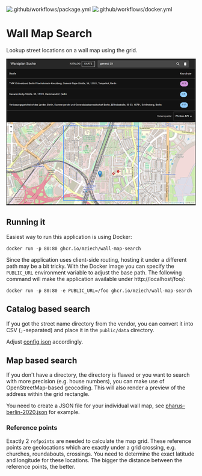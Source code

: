 ![.github/workflows/package.yml](https://github.com/mziech/wall-map-search/actions/workflows/.github/workflows/package.yml/badge.svg)
![.github/workflows/docker.yml](https://github.com/mziech/wall-map-search/actions/workflows/.github/workflows/docker.yml/badge.svg)

# Wall Map Search

Lookup street locations on a wall map using the grid.

![Screenshot](screenshot.png)

## Running it

Easiest way to run this application is using Docker:
```
docker run -p 80:80 ghcr.io/mziech/wall-map-search
```

Since the application uses client-side routing, hosting it under a different path may be a bit tricky.
With the Docker image you can specify the `PUBLIC_URL` environment variable to adjust the base path.
The following command will make the application available under http://localhost/foo/:
```
docker run -p 80:80 -e PUBLIC_URL=/foo ghcr.io/mziech/wall-map-search
```

## Catalog based search

If you got the street name directory from the vendor,
you can convert it into CSV (`;`-separated) and place it in the `public/data` directory.

Adjust [config.json](public/data/config.json) accordingly.

## Map based search

If you don't have a directory, the directory is flawed or you want to search with more precision (e.g. house numbers),
you can make use of OpenStreetMap-based geocoding.
This will also render a preview of the address within the grid rectangle.

You need to create a JSON file for your individual wall map,
see [pharus-berlin-2020.json](public/data/pharus-berlin-2020.json) for example.

### Reference points

Exactly 2 `refpoints` are needed to calculate the map grid.
These reference points are geolocations which are exactly under a grid crossing,
e.g. churches, roundabouts, crossings.
You need to determine the exact latitude and longitude for these locations.
The bigger the distance between the reference points, the better.
